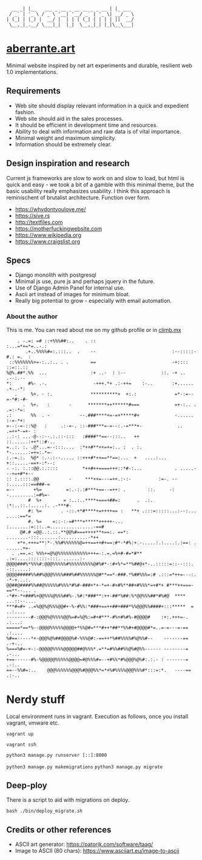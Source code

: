 ```
  __ _| |__   ___ _ __ _ __ __ _ _ __ | |_ ___ 
 / _` | '_ \ / _ \ '__| '__/ _` | '_ \| __/ _ \
| (_| | |_) |  __/ |  | | | (_| | | | | ||  __/
 \__,_|_.__/ \___|_|  |_|  \__,_|_| |_|\__\___|
```

# [aberrante.art](https://www.aberrante.art)

Minimal website inspired by net art experiments and durable, resilient web 1.0 implementations.

## Requirements
- Web site should display relevant information in a quick and expedient fashion.
- Web site should aid in the sales processes.
- It should be efficient in development time and resources.
- Ability to deal with information and raw data is of vital importance.
- Minimal weight and maximum simplicity.
- Information should be extremely clear.

## Design inspiration and research
Current js frameworks are slow to work on and slow to load, but html is quick and easy - we took a bit of a gamble with this minimal theme, but the basic usability really emphasizes usability. I think this approach is reminischent of brutalist architecture. Function over form.

- https://whydontyoulove.me/
- https://sive.rs
- http://textfiles.com
- https://motherfuckingwebsite.com
- https://www.wikipedia.org
- https://www.craigslist.org

## Specs
- Django monolith with postgresql
- Minimal js use, pure js and perhaps jquery in the future.
- Use of Django Admin Panel for internal use.
- Ascii art instead of images for minimum bloat.
- Really big potential to grow - especially with email automation.

### About the author
This is me. You can read about me on my github profile or in [climb.mx](https://www.climb.mx/)
```
    . -.=: =# ::+%%%##:..    . ::                           :...=*+=*=..-.:     
       .+..%%%%#=:.:::..  .    --                            :--:::::-#.: =.  : 
 ::%%%%%%%+=-:..:.. . .        ==                            -+:::: ::=::.::    
%@%.##*.%%  ...                :+ ..-  : :--             ::. -+ ..   .--:.--    
*:      #%- .-.                 -+++.*+ .:-++=    :-..       :+...... .+..-*:   
   .     %+. - :.              **********+  +:.:              =*-:=--=-*#:-#-   
      .  %+.   :       -      *******++******#===             =+-:.. . .=:-*=:  
.:       %%  . -           --.###****+=-=+*****#+             -......  :-=-*+:  
=--:-=-::%@   :     .:-=-. ::-###***=-=--:.-=***+-             ..    .=++*-=+- :
..:-: ...-@--:--.:.::-:::   :####**==--:::..   ++             ::......:++*::#-..
=..:. :. .@*...=--:::....  :*++#**++=+=:.. :  . :.            *-......:=+=:.*=- 
:.-=.:.  %@* :.-.:--..... ::+++#*++==**==:...  +   ....:...   +::.....-==+-:*--:
- -:. :.::@@.:.::::         *++#++====+++::*#-:...            . .....---+=+#*+--
:: :.::::.@@           -     ***++=---=++.:-:-          :=-. -- :.....:::==###-=
=--       +%=         =:.-:.:#***+==--=++: .        ::.     -:  -.........:=#%=-
        #  %+        = :..:..****+===+##=:      .  .:.  :*:..::.:.....:. .-***#-
        #: %=       . -::.+*#****+=++++== :   **+ .:::=:::::...:--:... ....:==*=
        #. %=    =::-:-=#***+*****+++++-... :.......:=:::..=................-==#
     @#.# =@@..:.::.**@@%#===++++**+==:. ==*: ........-:::.......:..........-*++
    +*+.+++=**:*-.%%#%%%%%%@=++==++#+==:#*-*#%:+.-.....:.:....:.:==: . ......+=-
  . .==.=: %%%+=@%@%%%%%%%%%%%+++=-:.=.=%+#-#=*#** .:=:....:::::::-:::. ......:-
@@@@###%*%%%#:@@@%%%%%#%%%%%%%%%@#%#*-:#+%*=**%##@+*-..:::::=::--:::.  -::.....:
@@@@#####%%##%@@@%%%%###%##%%%%%%@#**==*-###.*%##%%%=:# .:::=*++=---:. -*-+...:.
@@##@####%%##@%%%%%#%%%*#%#-###+*+-*=+-#+#%**##+#%%%*=+#*+ #***++===-==**--... .
-*#+-*+###%+@@%%%@%%%##%-.%#:*###**:++-##*%##:%*@@%%%##*#%#@  ****   ...::--....
***#=#+ ..=%@@%@%%%@@#+-%-#%%:*###+==++##+###*%%@@@%%####+:::*****  =    ..:....
---------#-:@@@%@%%%%@@%=#=%@%:=#+#***-#%+#%#%-#@@@@#    :+:.+++=-.       .:...:
=====*==*%--@@@@%%%%%@@@@+*%%@#=***#++*##**%%#+#@@@@#*=..=-=---=-==       .:....
%#==-----*+-@@@%@%##@@@@%#-%%%@#:-==++*%##%%%%#%@%%#--    -------==       .-+-..
%===%#=-+-:-@@@@@%%%%@@@@@##@%%%*.=**=#%%##%%@%#@%%------ --------=        .-...
+==------#%-%@@@@@%%%%%@@@@=#@%%%#=--+#%%*#%@@@%@%#:.:.- : -------=        .-:..
==--%%#=:..    @@@%%%%%%@@@%#@@@%%*=*+%#%%%%@@@%%%#*:::=:*.   ----==       .:-..
```

# Nerdy stuff

Local environment runs in vagrant. Execution as follows, once you install vagrant, vmware etc.

```vagrant up```

```vagrant ssh```

```python3 manage.py runserver [::]:8000```

```python3 manage.py makemigrations```
```python3 manage.py migrate```

## Deep-ploy

There is a script to aid with migrations on deploy.

```bash ./bin/deploy_migrate.sh ```

## Credits or other references
- ASCII art generator: https://patorjk.com/software/taag/
- Image to ASCII (80 chars): https://www.asciiart.eu/image-to-ascii
